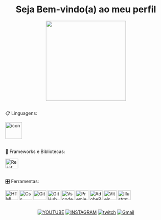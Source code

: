 <h1 align="center">Seja Bem-vindo(a) ao meu perfil</h1>

<div align="center">
  <img height="250" src="https://cdn.discordapp.com/attachments/1239377646387986443/1389426033706532924/zoro-gif-7.gif?ex=68649354&is=686341d4&hm=cfc70ba425ab234b6822d6866a1cd0e5658f7f2334b041d51c7ec04808600fc3&"  />
</div>

##
<p align="center">

📋 Linguagens: 
<div style="display: inline_block">
  <div style="display: flex; align-items: flex-start;"><img src="https://cdn.discordapp.com/attachments/1239377646387986443/1389439074846380203/icons8-javascript-96.png?ex=68649f79&is=68634df9&hm=e4b46bf04446f23b0eab4dc89eec5e3087831e68eef648b6e3423ef27d2b5a58&" alt="icon" width="52" height="52" /></div>
</div> <br />   
  
 
🎨 Frameworks e Bibliotecas:
<div style="display: inline_block">
  <img align="center" title="React" alt="React" height="30" width="40" src="https://cdn.jsdelivr.net/gh/devicons/devicon/icons/react/react-original.svg">
</div>  <br />  
     
    
🎛️ Ferramentas:
<div style="display: inline_block">
  <img align="center" title="HTML" alt="HTML" height="30" width="40" src="https://cdn.jsdelivr.net/gh/devicons/devicon@latest/icons/html5/html5-original.svg" />
  <img align="center" title="Css" alt="Css" height="30" width="40" src="https://cdn.jsdelivr.net/gh/devicons/devicon@latest/icons/css3/css3-original.svg" />
  <img align="center" title="Git" alt="Git" height="30" width="40" src="https://cdn.jsdelivr.net/gh/devicons/devicon/icons/git/git-original.svg">
  <img align="center" title="GitHub" alt="GitHub" height="30" width="40" src="https://cdn.jsdelivr.net/gh/devicons/devicon/icons/github/github-original.svg">
  <img align="center" title="Vscode" alt="Vscode" height="30" width="40" src="https://cdn.jsdelivr.net/gh/devicons/devicon/icons/vscode/vscode-original.svg">
  <img align="center" title="PremierePro" alt="PremierePro" height="30" width="40" src="https://cdn.jsdelivr.net/gh/devicons/devicon@latest/icons/premierepro/premierepro-plain.svg" />
  <img align="center" title="AdobePhotoshop" alt="AdobePhotoshop" height="30" width="40" src="https://cdn.jsdelivr.net/gh/devicons/devicon@latest/icons/photoshop/photoshop-original.svg" />
  <img align="center" title="Vitejs" alt="Vitejs" height="30" width="40" src="https://cdn.jsdelivr.net/gh/devicons/devicon@latest/icons/vitejs/vitejs-original.svg" />
  <img align="center" title="Illustrator" alt="Illustrator" height="30" width="40" src="https://cdn.jsdelivr.net/gh/devicons/devicon@latest/icons/illustrator/illustrator-plain.svg" />
</div>
    
</p>


 ## 

##
<p align="center">
  <a href='https://www.youtube.com/@spg4h' target="_blank"><img alt='YOUTUBE' src='https://img.shields.io/badge/Youtube-100000?style=for-the-badge&logo=YOUTUBE&logoColor=white&labelColor=90ff93&color=90ff93'/></a>
  <a href='https://www.instagram.com/g4hsp/' target="_blank"><img alt='INSTAGRAM' src='https://img.shields.io/badge/INSTAGRAM-100000?style=for-the-badge&logo=INSTAGRAM&logoColor=white&labelColor=90ff93&color=90ff93'/></a>
  <a href='https://www.twitch.tv/g4h__' target="_blank"><img alt='twitch' src='https://img.shields.io/badge/twitch-100000?style=for-the-badge&logo=twitch&logoColor=white&labelColor=90ff93&color=90ff93'/></a>
  <a href='mailto:contatogabriellemesdeoliveira@gmail.com' target="_blank"><img alt='Gmail' src='https://img.shields.io/badge/GMAIL-100000?style=for-the-badge&logo=Gmail&logoColor=white&labelColor=90ff93&color=90ff93'/></a>
</p>

